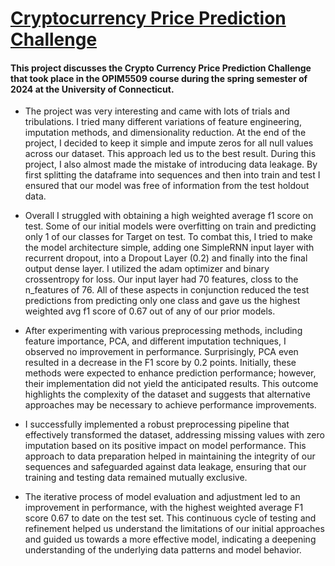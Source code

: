 # [Cryptocurrency Price Prediction Challenge](https://bitgrit.net/competition/20)

#### This project discusses the Crypto Currency Price Prediction Challenge that took place in the OPIM5509 course during the spring semester of 2024 at the University of Connecticut.

*   The project was very interesting and came with lots of trials and tribulations. I tried many different variations of feature engineering, imputation methods, and dimensionality reduction. At the end of the project, I decided to keep it simple and impute zeros for all null values across our dataset. This approach led us to the best result. During this project, I also almost made the mistake of introducing data leakage. By first splitting the dataframe into sequences and then into train and test I ensured that our model was free of information from the test holdout data.

*   Overall I struggled with obtaining a high weighted average f1 score on test. Some of our initial models were overfitting on train and predicting only 1 of our classes for Target on test. To combat this, I tried to make the model architecture simple, adding one SimpleRNN input layer with recurrent dropout, into a Dropout Layer (0.2) and finally into the final output dense layer. I utilized the adam optimizer and binary crossentropy for loss. Our input layer had 70 features, closs to the n_features of 76. All of these aspects in conjunction reduced the test predictions from predicting only one class and gave us the highest weighted avg f1 score of 0.67 out of any of our prior models.

* After experimenting with various preprocessing methods, including feature importance, PCA, and different imputation techniques, I observed no improvement in performance. Surprisingly, PCA even resulted in a decrease in the F1 score by 0.2 points. Initially, these methods were expected to enhance prediction performance; however, their implementation did not yield the anticipated results. This outcome highlights the complexity of the dataset and suggests that alternative approaches may be necessary to achieve performance improvements.

* I successfully implemented a robust preprocessing pipeline that effectively transformed the dataset, addressing missing values with zero imputation based on its positive impact on model performance. This approach to data preparation helped in maintaining the integrity of our sequences and safeguarded against data leakage, ensuring that our training and testing data remained mutually exclusive.

* The iterative process of model evaluation and adjustment led to an improvement in performance, with the highest weighted average F1 score 0.67 to date on the test set. This continuous cycle of testing and refinement helped us understand the limitations of our initial approaches and guided us towards a more effective model, indicating a deepening understanding of the underlying data patterns and model behavior.
